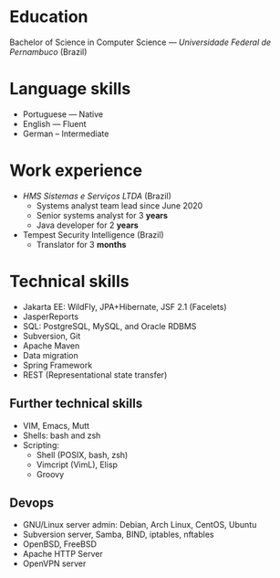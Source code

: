 # Education

Bachelor of Science in Computer Science — *Universidade Federal de Pernambuco* (Brazil)

# Language skills

- Portuguese — Native
- English — Fluent
- German – Intermediate

# Work experience

- *HMS Sistemas e Serviços LTDA* (Brazil)
  - Systems analyst team lead since June 2020
  - Senior systems analyst for 3 **years**
  - Java developer for 2 **years**
- Tempest Security Intelligence (Brazil)
  - Translator for 3 **months**

# Technical skills

- Jakarta EE: WildFly, JPA+Hibernate, JSF 2.1 (Facelets)
- JasperReports
- SQL: PostgreSQL, MySQL, and Oracle RDBMS
- Subversion, Git
- Apache Maven
- Data migration
- Spring Framework
- REST (Representational state transfer)

## Further technical skills

- VIM, Emacs, Mutt
- Shells: bash and zsh
- Scripting:
  - Shell (POSIX, bash, zsh)
  - Vimcript (VimL), Elisp
  - Groovy

## Devops

- GNU/Linux server admin: Debian, Arch Linux,  CentOS, Ubuntu
- Subversion server, Samba, BIND, iptables, nftables
- OpenBSD, FreeBSD
- Apache HTTP Server
- OpenVPN server

